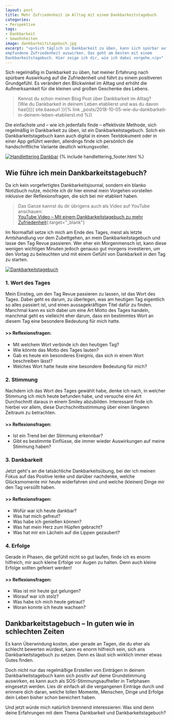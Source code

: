 ```yaml
---
layout: post
title: Mehr Zufriedenheit im Alltag mit einem Dankbarkeitstagebuch
categories:
- Perspektive
tags:
- Dankbarkeit
- Gewohnheiten
image: dankbarkeitstagebuch.jpg
excerpt: "<p>Sich täglich in Dankbarkeit zu üben, kann sich spürbar auf die
empfundene Zufriedenheit auswirken. Das geht am besten mit einem
Dankbarkeitstagebuch. Hier zeige ich dir, wie ich dabei vorgehe.</p>"
---
```


Sich regelmäßig in Dankbarkeit zu üben, hat meiner Erfahrung nach spürbare
Auswirkung auf die Zufriedenheit und führt zu einem positiveren Grundgefühl. Es
verändert den Blickwinkel im Alltag und erhöht die Aufmerksamkeit für die
kleinen und großen Geschenke des Lebens.

> Kennst du schon meinen Blog Post über Dankbarkeit im Alltag?<br/>
> [Wie du Dankbarkeit in deinem Leben etablierst und was du davon hast]({{ site.baseurl }}{% link _posts/2018-10-05-wie-du-dankbarkeit-in-deinem-leben-etablierst.md %})

Die einfachste und – wie ich jedenfalls finde – effektivste Methode, sich
regelmäßig in Dankbarkeit zu üben, ist ein Dankbarkeitstagebuch. Solch ein
Dankbarkeitstagebuch kann auch digital in einem Textdokument oder in einer App
geführt werden, allerdings finde ich persönlich die handschriftliche Variante
deutlich wirkungsvoller.

[![Handlettering Dankbar]({{site.baseurl}}/assets/img/posts/handlettering-dankbar.jpg)]({{site.baseurl}}/assets/img/posts/handlettering-dankbar.jpg)
{% include handlettering_footer.html %}

## Wie führe ich mein Dankbarkeitstagebuch?

Da ich kein vorgefertigtes Dankbarkeitsjournal, sondern ein blanko Notizbuch
nutze, möchte ich dir hier einmal mein Vorgehen vorstellen inklusive der
Reflexionsfragen, die sich bei mir etabliert haben.

> Das Ganze kannst du dir übrigens auch als Video auf YouTube anschauen:<br/>
> [YouTube Video – Mit einem Dankbarkeitstagebuch zu mehr Zufriedenheit](https://www.youtube.com/watch?v=hdahhzLD9Y8){:target="\_blank"}

Im Normalfall setze ich mich am Ende des Tages, meist als letzte Amtshandlung
vor dem Zubettgehen, an mein Dankbarkeitstagebuch und lasse den Tag Revue
passieren. Wer eher ein Morgenmensch ist, kann diese wenigen wichtigen Minuten
jedoch genauso gut morgens investieren, um den Vortag zu beleuchten und mit
einem Gefühl von Dankbarkeit in den Tag zu starten.

[![Dankbarkeitstagebuch]({{site.baseurl}}/assets/img/posts/dankbarkeitstagebuch.jpg)]({{site.baseurl}}/assets/img/posts/dankbarkeitstagebuch.jpg)

### 1. Wort des Tages

Mein Einstieg, um den Tag Revue passieren zu lassen, ist das Wort des Tages.
Dabei geht es darum, zu überlegen, was am heutigen Tag eigentlich so alles
passiert ist, und einen aussagekräftigen Titel dafür zu finden. Manchmal kann es
sich dabei um eine Art Motto des Tages handeln, manchmal geht es vielleicht eher
darum, dass ein bestimmtes Wort an diesem Tag eine besondere Bedeutung für mich
hatte.

#### >> Reflexionsfragen:
* Mit welchem Wort verbinde ich den heutigen Tag?
* Wie könnte das Motto des Tages lauten?
* Gab es heute ein besonderes Ereignis, das sich in einem Wort beschreiben lässt?
* Welches Wort hatte heute eine besondere Bedeutung für mich?

### 2. Stimmung

Nachdem ich das Wort des Tages gewählt habe, denke ich nach, in welcher Stimmung
ich mich heute befunden habe, und versuche eine Art Durchschnitt daraus in einem
Smiley abzubilden. Interessant finde ich hierbei vor allem, diese
Durchschnittsstimmung über einen längeren Zeitraum zu betrachten.

#### >> Reflexionsfragen:
* Ist ein Trend bei der Stimmung erkennbar?
* Gibt es bestimmte Einflüsse, die immer wieder Auswirkungen auf meine Stimmung haben?

### 3. Dankbarkeit

Jetzt geht's an die tatsächliche Dankbarkeitsübung, bei der ich meinen Fokus auf
das Positive lenke und darüber nachdenke, welche Glücksmomente mir heute
widerfahren sind und welche (kleinen) Dinge mir den Tag versüßt haben.

#### >> Reflexionsfragen:
* Wofür war ich heute dankbar?
* Was hat mich gefreut?
* Was habe ich genießen können?
* Was hat mein Herz zum Hüpfen gebracht?
* Was hat mir ein Lächeln auf die Lippen gezaubert?

### 4. Erfolge

Gerade in Phasen, die gefühlt nicht so gut laufen, finde ich es enorm hilfreich,
mir auch kleine Erfolge vor Augen zu halten. Denn auch kleine Erfolge sollten
gefeiert werden!

#### >> Reflexionsfragen:
* Was ist mir heute gut gelungen?
* Worauf war ich stolz?
* Was habe ich mich heute getraut?
* Woran konnte ich heute wachsen?

## Dankbarkeitstagebuch – In guten wie in schlechten Zeiten

Es kann Überwindung kosten, aber gerade an Tagen, die du eher als schlecht
bewerten würdest, kann es enorm hilfreich sein, sich ans Dankbarkeitstagebuch zu
setzen. Denn es lässt sich wirklich immer etwas Gutes finden.

Doch nicht nur das regelmäßige Erstellen von Einträgen in deinem
Dankbarkeitstagebuch kann sich positiv auf deine Grundstimmung auswirken, es
kann auch als SOS-Stimmungsaufheller in Tiefphasen eingesetzt werden. Lies dir
einfach all die vergangenen Einträge durch und erinnere dich daran, welche
tollen Momente, Menschen, Dinge und Erfolge dein Leben bisher schon bereichert
haben.

Und jetzt würde mich natürlich brennend interessieren: Was sind denn deine
Erfahrungen mit dem Thema Dankbarkeit und Dankbarkeitstagebuch?
